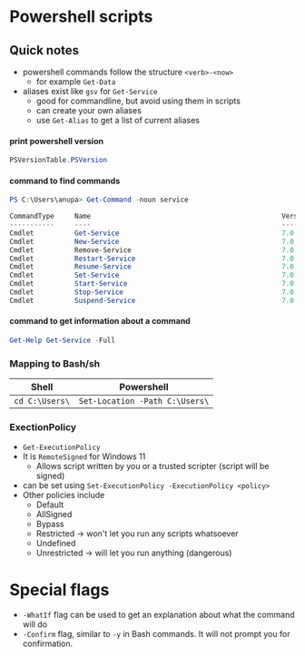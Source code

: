 # Powershell scripts

## Quick notes
- powershell commands follow the structure `<verb>-<now>`
    - for example `Get-Data`
- aliases exist like `gsv` for `Get-Service`
    - good for commandline, but avoid using them in scripts
    - can create your own aliases
    - use `Get-Alias` to get a list of current aliases

#### print powershell version
```powershell
PSVersionTable.PSVersion
```

#### command to find commands
```powershell
PS C:\Users\anupa> Get-Command -noun service

CommandType     Name                                               Version    Source
-----------     ----                                               -------    ------
Cmdlet          Get-Service                                        7.0.0.0    Microsoft.PowerShell.Management
Cmdlet          New-Service                                        7.0.0.0    Microsoft.PowerShell.Management
Cmdlet          Remove-Service                                     7.0.0.0    Microsoft.PowerShell.Management
Cmdlet          Restart-Service                                    7.0.0.0    Microsoft.PowerShell.Management
Cmdlet          Resume-Service                                     7.0.0.0    Microsoft.PowerShell.Management
Cmdlet          Set-Service                                        7.0.0.0    Microsoft.PowerShell.Management
Cmdlet          Start-Service                                      7.0.0.0    Microsoft.PowerShell.Management
Cmdlet          Stop-Service                                       7.0.0.0    Microsoft.PowerShell.Management
Cmdlet          Suspend-Service                                    7.0.0.0    Microsoft.PowerShell.Management
```

#### command to get information about a command
```powershell
Get-Help Get-Service -Full
```

### Mapping to Bash/sh
| Shell | Powershell |
|---|---|
| `cd C:\Users\` | `Set-Location -Path C:\Users\` |

### ExectionPolicy
- `Get-ExecutionPolicy`
- It is `RemoteSigned` for Windows 11
    - Allows script written by you or a trusted scripter (script will be signed)
- can be set using `Set-ExecutionPolicy -ExecutionPolicy <policy>`
- Other policies include
    - Default
    - AllSigned
    - Bypass
    - Restricted -> won't let you run any scripts whatsoever
    - Undefined
    - Unrestricted -> will let you run anything (dangerous)

# Special flags
- `-WhatIf` flag can be used to get an explanation about what the command will do
- `-Confirm` flag, similar to `-y` in Bash commands. It will not prompt you for confirmation.